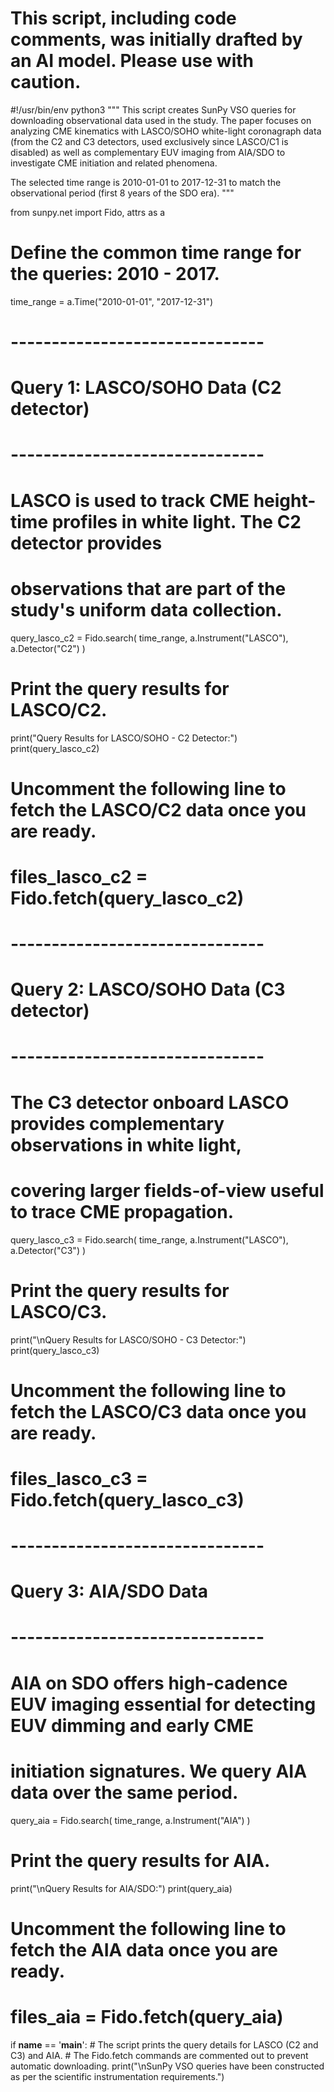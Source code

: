 # This script, including code comments, was initially drafted by an AI model. Please use with caution.

#!/usr/bin/env python3
"""
This script creates SunPy VSO queries for downloading observational data used in the study.
The paper focuses on analyzing CME kinematics with LASCO/SOHO white-light coronagraph data 
(from the C2 and C3 detectors, used exclusively since LASCO/C1 is disabled) as well as 
complementary EUV imaging from AIA/SDO to investigate CME initiation and related phenomena.

The selected time range is 2010-01-01 to 2017-12-31 to match the observational period (first 8 years of the SDO era).
"""

from sunpy.net import Fido, attrs as a

# Define the common time range for the queries: 2010 - 2017.
time_range = a.Time("2010-01-01", "2017-12-31")

# -------------------------------
# Query 1: LASCO/SOHO Data (C2 detector)
# -------------------------------
# LASCO is used to track CME height-time profiles in white light. The C2 detector provides
# observations that are part of the study's uniform data collection.
query_lasco_c2 = Fido.search(
    time_range,
    a.Instrument("LASCO"),
    a.Detector("C2")
)

# Print the query results for LASCO/C2.
print("Query Results for LASCO/SOHO - C2 Detector:")
print(query_lasco_c2)

# Uncomment the following line to fetch the LASCO/C2 data once you are ready.
# files_lasco_c2 = Fido.fetch(query_lasco_c2)

# -------------------------------
# Query 2: LASCO/SOHO Data (C3 detector)
# -------------------------------
# The C3 detector onboard LASCO provides complementary observations in white light,
# covering larger fields-of-view useful to trace CME propagation.
query_lasco_c3 = Fido.search(
    time_range,
    a.Instrument("LASCO"),
    a.Detector("C3")
)

# Print the query results for LASCO/C3.
print("\nQuery Results for LASCO/SOHO - C3 Detector:")
print(query_lasco_c3)

# Uncomment the following line to fetch the LASCO/C3 data once you are ready.
# files_lasco_c3 = Fido.fetch(query_lasco_c3)

# -------------------------------
# Query 3: AIA/SDO Data
# -------------------------------
# AIA on SDO offers high-cadence EUV imaging essential for detecting EUV dimming and early CME
# initiation signatures. We query AIA data over the same period.
query_aia = Fido.search(
    time_range,
    a.Instrument("AIA")
)

# Print the query results for AIA.
print("\nQuery Results for AIA/SDO:")
print(query_aia)

# Uncomment the following line to fetch the AIA data once you are ready.
# files_aia = Fido.fetch(query_aia)

if __name__ == '__main__':
    # The script prints the query details for LASCO (C2 and C3) and AIA.
    # The Fido.fetch commands are commented out to prevent automatic downloading.
    print("\nSunPy VSO queries have been constructed as per the scientific instrumentation requirements.")
